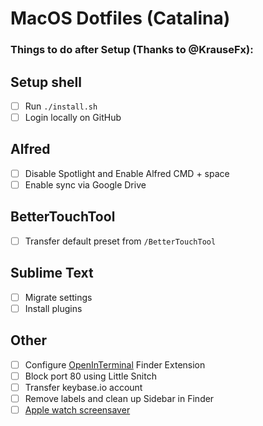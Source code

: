 # MacOS Dotfiles (Catalina)

### Things to do after Setup (Thanks to @KrauseFx):

## Setup shell

- [ ] Run `./install.sh`
- [ ] Login locally on GitHub

## Alfred

- [ ] Disable Spotlight and Enable Alfred CMD + space
- [ ] Enable sync via Google Drive

## BetterTouchTool

- [ ] Transfer default preset from `/BetterTouchTool`

## Sublime Text

- [ ] Migrate settings
- [ ] Install plugins

## Other

- [ ] Configure [OpenInTerminal](https://github.com/Ji4n1ng/OpenInTerminal) Finder Extension
- [ ] Block port 80 using Little Snitch
- [ ] Transfer keybase.io account
- [ ] Remove labels and clean up Sidebar in Finder
- [ ] [Apple watch screensaver](http://www.rasmusnielsen.dk/applewatch/)

